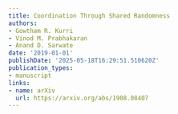 ```yaml
---
title: Coordination Through Shared Randomness
authors:
- Gowtham R. Kurri
- Vinod M. Prabhakaran
- Anand D. Sarwate
date: '2019-01-01'
publishDate: '2025-05-18T16:29:51.510620Z'
publication_types:
- manuscript
links:
- name: arXiv
  url: https://arxiv.org/abs/1908.08407
---
```


